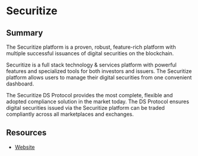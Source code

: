 # Securitize

## Summary

The Securitize platform is a proven, robust, feature-rich platform with multiple successful issuances of digital securities on the blockchain.

Securitize is a full stack technology & services platform with powerful features and specialized tools for both investors and issuers. The Securitize platform allows users to manage their digital securities from one convenient dashboard.

The Securitize DS Protocol provides the most complete, flexible and adopted compliance solution in the market today. The DS Protocol ensures digital securities issued via the Securitize platform can be traded compliantly across all marketplaces and exchanges.

## Resources

* [Website](https://www.securitize.io/)

